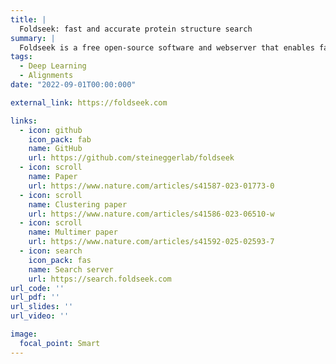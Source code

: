 ```yaml
---
title: |
  Foldseek: fast and accurate protein structure search
summary: |
  Foldseek is a free open-source software and webserver that enables fast and sensitive comparisons of large sets of publicly available protein structures, with sensitivities similar to state-of-the-art structural aligners but four to five orders of magnitude faster.
tags:
  - Deep Learning
  - Alignments
date: "2022-09-01T00:00:000"

external_link: https://foldseek.com

links:
  - icon: github
    icon_pack: fab
    name: GitHub
    url: https://github.com/steineggerlab/foldseek
  - icon: scroll
    name: Paper
    url: https://www.nature.com/articles/s41587-023-01773-0
  - icon: scroll
    name: Clustering paper
    url: https://www.nature.com/articles/s41586-023-06510-w
  - icon: scroll
    name: Multimer paper
    url: https://www.nature.com/articles/s41592-025-02593-7
  - icon: search
    icon_pack: fas
    name: Search server
    url: https://search.foldseek.com
url_code: ''
url_pdf: ''
url_slides: ''
url_video: ''

image:
  focal_point: Smart
---
```

